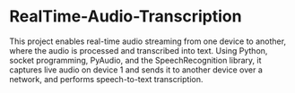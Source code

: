 # RealTime-Audio-Transcription
This project enables real-time audio streaming from one device to another, where the audio is processed and transcribed into text. Using Python, socket programming, PyAudio, and the SpeechRecognition library, it captures live audio on device 1 and sends it to another device over a network, and performs speech-to-text transcription.
